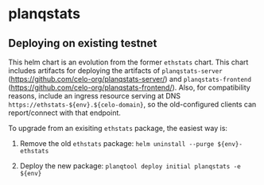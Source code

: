 # planqstats

## Deploying on existing testnet

This helm chart is an evolution from the former `ethstats` chart.
This chart includes artifacts for deploying the artifacts of 
`planqstats-server` (https://github.com/celo-org/planqstats-server/) and
`planqstats-frontend` (https://github.com/celo-org/planqstats-frontend/).
Also, for compatibility reasons, include an ingress resource serving
at DNS `https://ethstats-${env}.${celo-domain}`, so the old-configured
clients can report/connect with that endpoint.

To upgrade from an exisiting `ethstats` package, the easiest way is:

1.  Remove the old `ethstats` package: `helm uninstall --purge ${env}-ethstats`

2.  Deploy the new package: `planqtool deploy initial planqstats -e ${env}`
